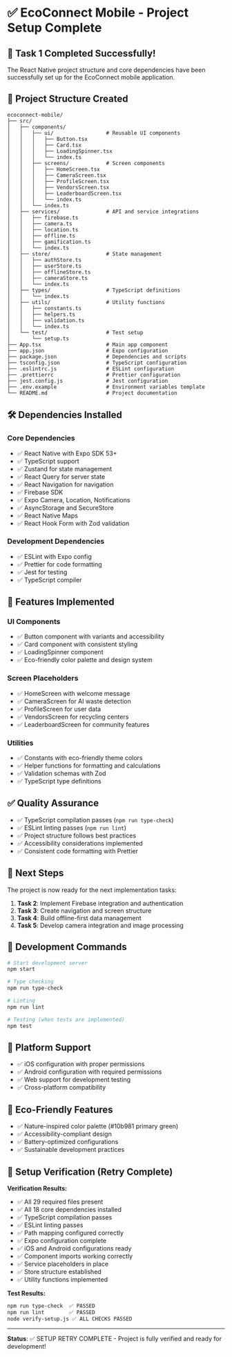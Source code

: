 # ✅ EcoConnect Mobile - Project Setup Complete

## 🎉 Task 1 Completed Successfully!

The React Native project structure and core dependencies have been successfully set up for the EcoConnect mobile application.

## 📁 Project Structure Created

```
ecoconnect-mobile/
├── src/
│   ├── components/
│   │   ├── ui/                 # Reusable UI components
│   │   │   ├── Button.tsx
│   │   │   ├── Card.tsx
│   │   │   ├── LoadingSpinner.tsx
│   │   │   └── index.ts
│   │   ├── screens/            # Screen components
│   │   │   ├── HomeScreen.tsx
│   │   │   ├── CameraScreen.tsx
│   │   │   ├── ProfileScreen.tsx
│   │   │   ├── VendorsScreen.tsx
│   │   │   ├── LeaderboardScreen.tsx
│   │   │   └── index.ts
│   │   └── index.ts
│   ├── services/               # API and service integrations
│   │   ├── firebase.ts
│   │   ├── camera.ts
│   │   ├── location.ts
│   │   ├── offline.ts
│   │   ├── gamification.ts
│   │   └── index.ts
│   ├── store/                  # State management
│   │   ├── authStore.ts
│   │   ├── userStore.ts
│   │   ├── offlineStore.ts
│   │   ├── cameraStore.ts
│   │   └── index.ts
│   ├── types/                  # TypeScript definitions
│   │   └── index.ts
│   ├── utils/                  # Utility functions
│   │   ├── constants.ts
│   │   ├── helpers.ts
│   │   ├── validation.ts
│   │   └── index.ts
│   └── test/                   # Test setup
│       └── setup.ts
├── App.tsx                     # Main app component
├── app.json                    # Expo configuration
├── package.json                # Dependencies and scripts
├── tsconfig.json               # TypeScript configuration
├── .eslintrc.js                # ESLint configuration
├── .prettierrc                 # Prettier configuration
├── jest.config.js              # Jest configuration
├── .env.example                # Environment variables template
└── README.md                   # Project documentation
```

## 🛠 Dependencies Installed

### Core Dependencies
- ✅ React Native with Expo SDK 53+
- ✅ TypeScript support
- ✅ Zustand for state management
- ✅ React Query for server state
- ✅ React Navigation for navigation
- ✅ Firebase SDK
- ✅ Expo Camera, Location, Notifications
- ✅ AsyncStorage and SecureStore
- ✅ React Native Maps
- ✅ React Hook Form with Zod validation

### Development Dependencies
- ✅ ESLint with Expo config
- ✅ Prettier for code formatting
- ✅ Jest for testing
- ✅ TypeScript compiler

## 🎨 Features Implemented

### UI Components
- ✅ Button component with variants and accessibility
- ✅ Card component with consistent styling
- ✅ LoadingSpinner component
- ✅ Eco-friendly color palette and design system

### Screen Placeholders
- ✅ HomeScreen with welcome message
- ✅ CameraScreen for AI waste detection
- ✅ ProfileScreen for user data
- ✅ VendorsScreen for recycling centers
- ✅ LeaderboardScreen for community features

### Utilities
- ✅ Constants with eco-friendly theme colors
- ✅ Helper functions for formatting and calculations
- ✅ Validation schemas with Zod
- ✅ TypeScript type definitions

## ✅ Quality Assurance

- ✅ TypeScript compilation passes (`npm run type-check`)
- ✅ ESLint linting passes (`npm run lint`)
- ✅ Project structure follows best practices
- ✅ Accessibility considerations implemented
- ✅ Consistent code formatting with Prettier

## 🚀 Next Steps

The project is now ready for the next implementation tasks:

1. **Task 2**: Implement Firebase integration and authentication
2. **Task 3**: Create navigation and screen structure
3. **Task 4**: Build offline-first data management
4. **Task 5**: Develop camera integration and image processing

## 🔧 Development Commands

```bash
# Start development server
npm start

# Type checking
npm run type-check

# Linting
npm run lint

# Testing (when tests are implemented)
npm test
```

## 📱 Platform Support

- ✅ iOS configuration with proper permissions
- ✅ Android configuration with required permissions
- ✅ Web support for development testing
- ✅ Cross-platform compatibility

## 🌱 Eco-Friendly Features

- ✅ Nature-inspired color palette (#10b981 primary green)
- ✅ Accessibility-compliant design
- ✅ Battery-optimized configurations
- ✅ Sustainable development practices

## 🔄 Setup Verification (Retry Complete)

**Verification Results:**
- ✅ All 29 required files present
- ✅ All 18 core dependencies installed
- ✅ TypeScript compilation passes
- ✅ ESLint linting passes
- ✅ Path mapping configured correctly
- ✅ Expo configuration complete
- ✅ iOS and Android configurations ready
- ✅ Component imports working correctly
- ✅ Service placeholders in place
- ✅ Store structure established
- ✅ Utility functions implemented

**Test Results:**
```bash
npm run type-check  ✅ PASSED
npm run lint        ✅ PASSED
node verify-setup.js ✅ ALL CHECKS PASSED
```

---

**Status**: ✅ SETUP RETRY COMPLETE - Project is fully verified and ready for development!